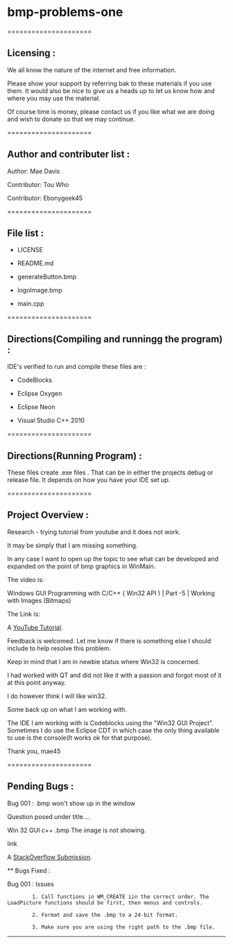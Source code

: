 
# bmp-problems-one

=====================

## Licensing :

We all know the nature of the internet and free information.

Please show your support by referring bak to these materials
if you use them. It would also be nice to give us a heads up
to let us know how and where you may use the material.

Of course time is money, please contact us if you like what
we are doing and wish to donate so that we may continue.

=====================

## Author and contributer list :

Author: 	    Mae Davis

Contributor:	Tou Who

Contributor:	Ebonygeek45

=====================

## File list :

* LICENSE

* README.md

* generateButton.bmp

* logoImage.bmp

* main.cpp

=====================

## Directions(Compiling and runningg the program) :

IDE's verified to run and compile these files are :

* CodeBlocks

* Eclipse Oxygen

* Eclipse Neon

* Visual Studio C++ 2010

=====================

## Directions(Running Program) :

These files create .exe files . That can be in either the
projects debug or release file. It depends on how you have your
IDE set up.

=====================

## Project Overview :

Research - trying tutorial from youtube and it does not work.


It may be simply that I am missing something.

In any case I want to open up the topic to see what can be developed
and expanded on the point of bmp graphics in WinMain.


The video is:

Windows GUI Programming with C/C++ ( Win32 API ) | Part -5 | Working
with Images (Bitmaps)


The Link is:

<p>A <a href="https://www.youtube.com/watch?v=PTjlGiCvYZU">YouTube Tutorial</a>.</p>

Feedback is welcomed. Let me know if there is something else I should
include to help resolve this problem.


Keep in mind that I am in newbie status where Win32 is concerned.

I had worked with QT and did not like it with a passion and forgot
most of it at this point anyway.

I do however think I will like win32.


Some back up on what I am working with.

The IDE I am working with is Codeblocks using the "Win32 GUI Project".
Sometimes I do use the Eclipse CDT in which case the only thing available
to use is the console(It works ok for that purpose).

Thank you, mae45

=====================

## Pending Bugs :

Bug 001	:	.bmp won't show up in the window

Question posed under title....

Win 32 GUI c++ .bmp The image is not showing.

link

<p>A <a href="https://stackoverflow.com/questions/48129169/win-32-gui-c-bmp-the-image-is-not-showing">StackOverflow Submission</a>.</p>

** Bugs Fixed : 

Bug 001 : Issues

            1. Call functions in WM_CREATE iin the correct order. The LoadPicture functions should be first, then menus and controls.
           
            2. Format and save the .bmp to a 24-bit format. 
            
            3. Make sure you are using the right path to the .bmp file. 
  
------------------------------------------

